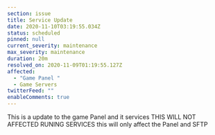 ```yaml
---
section: issue
title: Service Update
date: 2020-11-10T03:19:55.034Z
status: scheduled
pinned: null
current_severity: maintenance
max_severity: maintenance
duration: 20m
resolved_on: 2020-11-09T01:19:55.127Z
affected:
  - "Game Panel "
  - Game Servers
twitterFeed: ""
enableComments: true
---
```

This is a update to the game Panel and it services THIS WILL NOT AFFECTED RUNING SERVICES this will only affect the Panel and SFTP